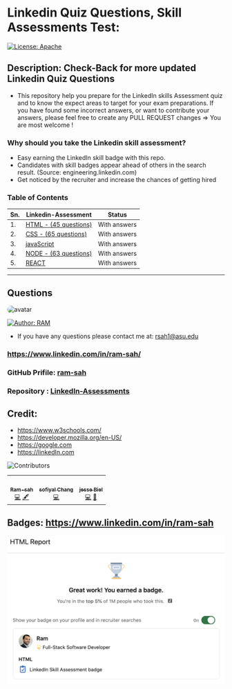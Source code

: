 # Linkedin Quiz Questions, Skill Assessments Test: 

[![License: Apache](https://img.shields.io/badge/License-Apache2.0-e10079.svg)](https://opensource.org/licenses/Apache)

## Description: Check-Back for more updated Linkedin Quiz Questions 
* This repository help you prepare for the LinkedIn skills Assessment quiz and to know the expect areas to target for your exam preparations. If you have found some incorrect answers, or want to contribute your answers, please feel free to create any PULL REQUEST changes => You are most welcome !

### Why should you take the Linkedin skill assessment?
- Easy earning the LinkedIn skill badge with this repo. 
- Candidates with skill badges appear ahead of others in the search result. (Source: engineering.linkedin.com)
- Get noticed by the recruiter and increase the chances of getting hired

### Table of Contents

| Sn.   | Linkedin-Assessment | Status |
| ----- | ----- | ----- |
| 1.    | [HTML - (45 questions)](https://github.com/ram-sah/LinkedIn-Assessments/blob/master/HTML/HTML-Quiz.md) | With answers |
| 2.    | [CSS - (65 questions)](https://github.com/ram-sah/LinkedIn-Assessments/blob/master/CSS/CSS.md) | With answers |
| 3.    | [javaScript](https://github.com/ram-sah/LinkedIn-Assessments/blob/master/javaScript/javaScript.md) | With answers |
| 4.    | [NODE - (63 questions)](https://github.com/ram-sah/LinkedIn-Assessments/blob/master/NODE/nodejs.md) | With answers |
| 5.    | [REACT](https://github.com/ram-sah/LinkedIn-Assessments/blob/master/REACTJS/react.md) | With answers |




----

## Questions
            
<img src="https://github.com/ram-sah.png" alt="avatar" style="border-radius: 70px" width="140"/>

[![Author: RAM](https://img.shields.io/badge/Author-RAM_SAH-gggddd.svg)](https://opensource.org/Author/RAM)
            
- If you have any questions please contact me at: rsah1@asu.edu
### https://www.linkedin.com/in/ram-sah/
### GitHub Prifile: [ram-sah](https://github.com/ram-sah) 
### Repository : [LinkedIn-Assessments](https://github.com/ram-sah/LinkedIn-Assessments)

## Credit: 
* https://www.w3schools.com/ 
* https://developer.mozilla.org/en-US/ 
* https://google.com
* https://linkedIn.com


![Contributors](https://img.shields.io/badge/Contributors-3-gggddd.svg?style=flat-square)
<table>
  <tr>
    <td align="center"><a href="https://github.com/ram-sah"><img src="https://github.com/ram-sah.png" width="100px;" alt=""/><br /><sub><b>Ram-sah</b></sub></a><br /><a href="https://github.com/ram-sah/LinkedIn-Assessments" title="Code">💻</a> <a href="#Ram-sah" title="Content">🖋</a></td>
    <td align="center"><a href="https://github.com/sofiChang"><img src="https://github.com/sofiChang.png" width="100px;" alt=""/><br /><sub><b>sofiyal Chang</b></sub></a><br /><a href="https://github.com/ram-sah/LinkedIn-Assessments/commits?author=sofiChang" title="Code">💻</a> </td>
    <td align="center"><a href="https://github.com/jesseBiel"><img src="https://github.com/jesseBiel.png" width="100px;" alt=""/><br /><sub><b>jesse Biel</b></sub></a><br /><a href="https://github.com/ram-sah/LinkedIn-Assessments/commits?author=jesseBiel" title="Code">💻</a> <a href="#" title="Design">🎨</a></td>
    </tr>
</table>

 
## Badges: https://www.linkedin.com/in/ram-sah
<img width="600" alt="Badge-HTML" src="./HTML/images/Badge-HTML.png?raw=true">